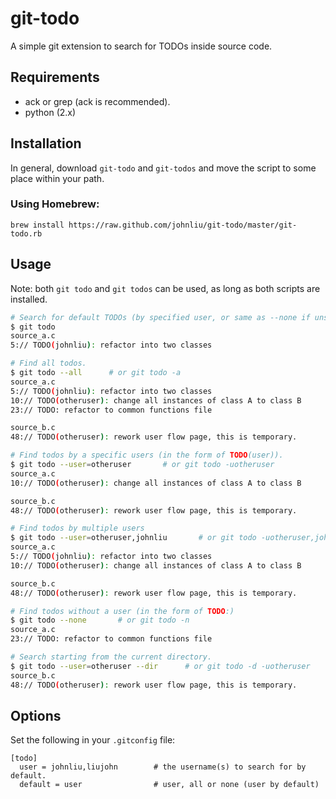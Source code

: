 git-todo
========

A simple git extension to search for TODOs inside source code.


## Requirements

- ack or grep (ack is recommended).
- python (2.x)


## Installation

In general, download `git-todo` and `git-todos` and move the script to some place within your
path.

### Using Homebrew:
```
brew install https://raw.github.com/johnliu/git-todo/master/git-todo.rb
```


## Usage

Note: both `git todo` and `git todos` can be used, as long as both scripts are installed.
```sh
# Search for default TODOs (by specified user, or same as --none if unspecified).
$ git todo
source_a.c
5:// TODO(johnliu): refactor into two classes

# Find all todos.
$ git todo --all      # or git todo -a
source_a.c
5:// TODO(johnliu): refactor into two classes
10:// TODO(otheruser): change all instances of class A to class B
23:// TODO: refactor to common functions file

source_b.c
48:// TODO(otheruser): rework user flow page, this is temporary.

# Find todos by a specific users (in the form of TODO(user)).
$ git todo --user=otheruser       # or git todo -uotheruser
source_a.c
10:// TODO(otheruser): change all instances of class A to class B

source_b.c
48:// TODO(otheruser): rework user flow page, this is temporary.

# Find todos by multiple users
$ git todo --user=otheruser,johnliu       # or git todo -uotheruser,johnliu
source_a.c
5:// TODO(johnliu): refactor into two classes
10:// TODO(otheruser): change all instances of class A to class B

source_b.c
48:// TODO(otheruser): rework user flow page, this is temporary.

# Find todos without a user (in the form of TODO:)
$ git todo --none       # or git todo -n
source_a.c
23:// TODO: refactor to common functions file

# Search starting from the current directory.
$ git todo --user=otheruser --dir      # or git todo -d -uotheruser
source_b.c
48:// TODO(otheruser): rework user flow page, this is temporary.
```


## Options

Set the following in your `.gitconfig` file:
```gitconfig
[todo]
  user = johnliu,liujohn        # the username(s) to search for by default.
  default = user                # user, all or none (user by default)
```
